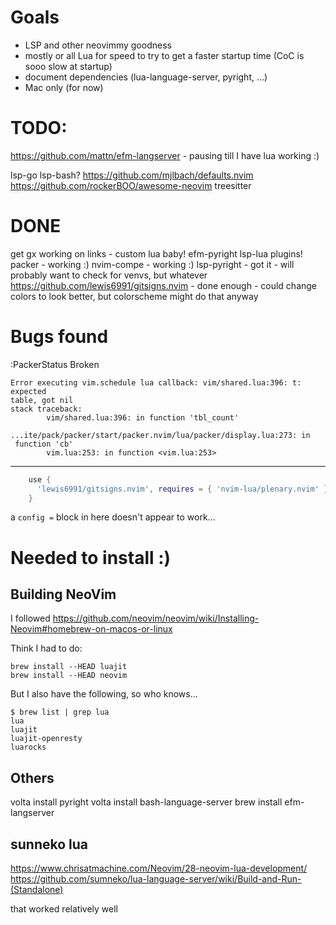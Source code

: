 # Goals

- LSP and other neovimmy goodness
- mostly or all Lua for speed to try to get a faster startup time (CoC is sooo slow at startup)
- document dependencies (lua-language-server, pyright, ...)
- Mac only (for now)

# TODO:
https://github.com/mattn/efm-langserver - pausing till I have lua working :)


lsp-go
lsp-bash?
https://github.com/mjlbach/defaults.nvim
https://github.com/rockerBOO/awesome-neovim
treesitter

# DONE

get gx working on links - custom lua baby!
efm-pyright
lsp-lua
plugins!
packer - working :)
nvim-compe - working :)
lsp-pyright - got it - will probably want to check for venvs, but whatever
https://github.com/lewis6991/gitsigns.nvim - done enough - could change colors to look better, but colorscheme might do that anyway

# Bugs found

:PackerStatus Broken

```
Error executing vim.schedule lua callback: vim/shared.lua:396: t: expected
table, got nil
stack traceback:
        vim/shared.lua:396: in function 'tbl_count'
        ...ite/pack/packer/start/packer.nvim/lua/packer/display.lua:273: in
 function 'cb'
        vim.lua:253: in function <vim.lua:253>
```

---

```lua
    use {
      'lewis6991/gitsigns.nvim', requires = { 'nvim-lua/plenary.nvim' },
    }
```

a `config =` block in here doesn't appear to work...

# Needed to install :)

## Building NeoVim

I followed https://github.com/neovim/neovim/wiki/Installing-Neovim#homebrew-on-macos-or-linux

Think I had to do:

```
brew install --HEAD luajit
brew install --HEAD neovim
```

But I also have the following, so who knows...

```
$ brew list | grep lua
lua
luajit
luajit-openresty
luarocks
```

## Others

volta install pyright
volta install bash-language-server
brew install efm-langserver

## sunneko lua

https://www.chrisatmachine.com/Neovim/28-neovim-lua-development/
https://github.com/sumneko/lua-language-server/wiki/Build-and-Run-(Standalone)

that worked relatively well
